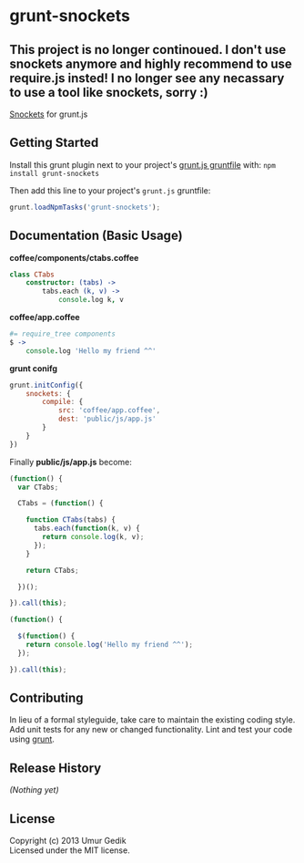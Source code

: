 # grunt-snockets

## This project is no longer continoued. I don't use snockets anymore and highly recommend to use require.js insted! I no longer see any necassary to use a tool like snockets, sorry :)

[Snockets](https://github.com/TrevorBurnham/snockets) for grunt.js

## Getting Started
Install this grunt plugin next to your project's [grunt.js gruntfile][getting_started] with: `npm install grunt-snockets`

Then add this line to your project's `grunt.js` gruntfile:

```javascript
grunt.loadNpmTasks('grunt-snockets');
```

[grunt]: http://gruntjs.com/
[getting_started]: https://github.com/gruntjs/grunt/wiki

## Documentation (Basic Usage)
**coffee/components/ctabs.coffee**
```coffeescript
class CTabs
	constructor: (tabs) ->
		tabs.each (k, v) ->
			console.log k, v
```

**coffee/app.coffee**
```coffeescript
#= require_tree components
$ ->
	console.log 'Hello my friend ^^'
```

**grunt conifg**
```javascript
grunt.initConfig({
	snockets: {
		compile: {
			src: 'coffee/app.coffee',
			dest: 'public/js/app.js'
		}
	}
})
```

Finally **public/js/app.js** become:
```javascript
(function() {
  var CTabs;

  CTabs = (function() {

    function CTabs(tabs) {
      tabs.each(function(k, v) {
        return console.log(k, v);
      });
    }

    return CTabs;

  })();

}).call(this);

(function() {

  $(function() {
    return console.log('Hello my friend ^^');
  });

}).call(this);
```

## Contributing
In lieu of a formal styleguide, take care to maintain the existing coding style. Add unit tests for any new or changed functionality. Lint and test your code using [grunt][grunt].

## Release History
_(Nothing yet)_

## License
Copyright (c) 2013 Umur Gedik  
Licensed under the MIT license.

